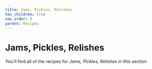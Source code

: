```yaml
---
title: Jams, Pickles, Relishes
has_children: true
nav_order: 9
parent: Recipes
---
```


# Jams, Pickles, Relishes

You'll find all of the recipes for *Jams, Pickles, Relishes* in this section

